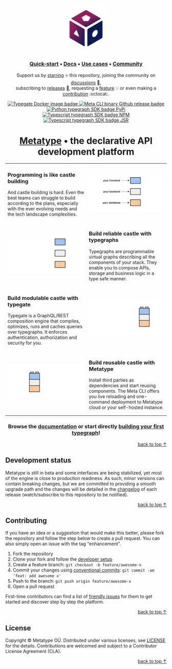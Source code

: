 <a name="top"></a>

<p align="center">
    <a href="https://metatype.dev?utm_source=github&utm_medium=readme&utm_campaign=metatype"><img src="docs/metatype.dev/static/images/logo-bg.svg" alt="Metatype" width="150px" /></a>
</p>

<p>
    <h3 align="center">
        <a href="https://metatype.dev/docs/tutorials/quick-start?utm_source=github&utm_medium=readme&utm_campaign=metatype">Quick-start</a> • <a href="https://metatype.dev/docs?utm_source=github&utm_medium=readme&utm_campaign=metatype">Docs</a> • <a href="https://metatype.dev/use-cases/automatic-crud-validation?utm_source=github&utm_medium=readme&utm_campaign=metatype">Use cases</a> • <a href="https://github.com/metatypedev/metatype/discussions">Community</a>
    </h3>
</p>

<p align="center">
Support us by <a href="https://github.com/metatypedev/metatype/stargazers">starring</a> ⭐ this repository, joining the community on
<a href="https://github.com/metatypedev/metatype/discussions">discussions</a> 💬,<br />subscribing to
<a href="https://github.com/metatypedev/metatype/releases">releases</a> 🔔, requesting a
<a href="https://github.com/metatypedev/metatype/issues">feature</a> 💡 or even making a
<a href="https://github.com/metatypedev/metatype/pulls">contribution</a> :octocat:.
</p>

<p align="center">
    <a href="https://github.com/metatypedev/metatype/pkgs/container/typegate" target="_blank">
        <img src="https://ghcr-badge.deta.dev/metatypedev/typegate/latest_tag?trim=major&label=typegate" alt="Typegate Docker image badge" />
    </a>
    <a href="https://github.com/metatypedev/metatype/releases" target="_blank">
        <img src="https://img.shields.io/github/v/release/metatypedev/metatype?include_prereleases&label=meta-cli" alt="Meta CLI binary Github release badge" />
    </a>
    <a href="https://pypi.org/project/typegraph/" target="_blank">
        <img src="https://img.shields.io/pypi/v/typegraph?label=typegraph&logo=pypi" alt="Python typegraph SDK badge PyPi" />
    </a>
    <a href="https://www.npmjs.com/package/@typegraph/sdk" target="_blank">
        <img src="https://img.shields.io/npm/v/@typegraph/sdk?label=@typegraph/sdk&logo=npm" alt="Typescript typegraph SDK badge NPM" />
    </a>
    <a href="https://jsr.io/@typegraph/sdk" target="_blank">
        <img src="https://jsr.io/badges/@typegraph/sdk" alt="Typescript typegraph SDK badge JSR" />
    </a>
</p>

<h1 align="center"><a href="https://metatype.dev/?utm_source=github&utm_medium=readme&utm_campaign=metatype">Metatype</a> • the declarative API development platform</h1>

<table>
    <tr>
        <td>
            <h3>Programming is like castle building</h3>
            <p>And castle building is hard. Even the best teams can struggle to build according to the plans, especially with the ever evolving needs and the tech landscape complexities.</p>
        </td>
        <td>
            <img src="docs/metatype.dev/static/images/castles/building.png" alt="Castle building" />
        </td>
    </tr>
    <tr>
        <td>
            <img src="docs/metatype.dev/static/images/castles/stable.png" alt="Stable castle" />
        </td>
        <td>
            <h3>Build reliable castle with typegraphs</h3>
            <p>Typegraphs are programmable virtual graphs describing all the components of your stack. They enable you to compose APIs, storage and business logic in a type safe manner.</p>
        </td>
    </tr>
    <tr>
        <td>
            <h3>Build modulable castle with typegate</h3>
            <p>Typegate is a GraphQL/REST composition engine that compiles, optimizes, runs and caches queries over typegraphs. It enforces authentication, authorization and security for you.</p>
        </td>
        <td>
            <img src="docs/metatype.dev/static/images/castles/modulable.png" alt="Modulable castle" />
        </td>
    </tr>
    <tr>
        <td>
            <img src="docs/metatype.dev/static/images/castles/reusable.png" alt="Reusable castle" />
        </td>
        <td>
            <h3>Build reusable castle with Metatype</h3>
            <p>Install third parties as dependencies and start reusing components. The Meta CLI offers you live reloading and one-command deployment to Metatype cloud or your self-hosted instance.</p>
        </td>
    </tr>
</table>

<p>
    <h3 align="center">
Browse the
<a href="https://metatype.dev/docs?utm_source=github&utm_medium=readme&utm_campaign=metatype">documentation</a>
or start directly
<a href="https://metatype.dev/docs/tutorials/quick-start?utm_source=github&utm_medium=readme&utm_campaign=metatype">building your first typegraph</a>!
    </h3>
</p>

<p align="right"><a href="#top">back to top ↑</a></p>

## Development status

Metatype is still in beta and some interfaces are being stabilized, yet most of
the engine is close to production readiness. As such, minor versions can contain
breaking changes, but we are committed to providing a smooth upgrade path and
the changes will be detailed in the
[changelog](https://github.com/metatypedev/metatype/releases) of each release
(watch/subscribe to this repository to be notified).

<p align="right"><a href="#top">back to top ↑</a></p>

## Contributing

If you have an idea or a suggestion that would make this better, please fork the
repository and follow the step below to create a pull request. You can also
simply open an issue with the tag "enhancement".

1. Fork the repository
2. Clone your fork and follow the
   [developer setup](https://metatype.dev/docs/guides/contributing)
3. Create a feature branch: `git checkout -b feature/awesome-x`
4. Commit your changes using
   [conventional commits](https://www.conventionalcommits.org):
   `git commit -am 'feat: add awesome x'`
5. Push to the branch: `git push origin feature/awesome-x`
6. Open a pull request

First-time contributors can find a list of
[friendly issues](https://github.com/metatypedev/metatype/issues?q=is%3Aissue+is%3Aopen+label%3A%22good+first+issue%22)
for them to get started and discover step by step the platform.

<p align="right"><a href="#top">back to top ↑</a></p>

## License

Copyright © Metatype OÜ. Distributed under various licenses, see
[LICENSE](./LICENSE.md) for the details. Contributions are welcomed and subject
to a Contributor License Agreement (CLA).

<p align="right"><a href="#top">back to top ↑</a></p>
